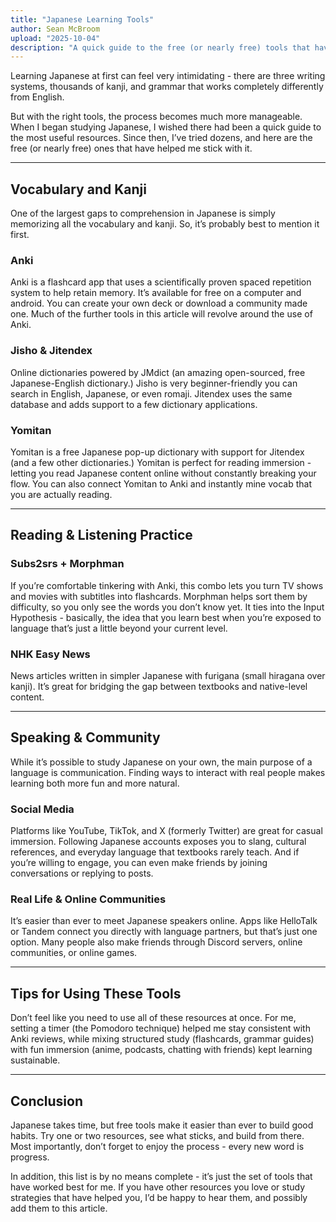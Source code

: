 ```yaml
---
title: "Japanese Learning Tools"
author: Sean McBroom
upload: "2025-10-04"
description: "A quick guide to the free (or nearly free) tools that have made learning Japanese less intimidating and a lot more fun."
---
```


Learning Japanese at first can feel very intimidating - there are three writing systems, thousands of kanji, and grammar that works completely differently from English.  

But with the right tools, the process becomes much more manageable. When I began studying Japanese, I wished there had been a quick guide to the most useful resources. Since then, I’ve tried dozens, and here are the free (or nearly free) ones that have helped me stick with it.

---

## Vocabulary and Kanji
One of the largest gaps to comprehension in Japanese is simply memorizing all the vocabulary and kanji. So, it’s probably best to mention it first.

### Anki
Anki is a flashcard app that uses a scientifically proven spaced repetition system to help retain memory. It’s available for free on a computer and android. You can create your own deck or download a community made one. Much of the further tools in this article will revolve around the use of Anki.
### Jisho & Jitendex
Online dictionaries powered by JMdict (an amazing open-sourced, free Japanese-English dictionary.)  Jisho is very beginner-friendly you can search in English, Japanese, or even romaji. Jitendex uses the same database and adds support to a few dictionary applications.
### Yomitan
Yomitan is a free Japanese pop-up dictionary with support for Jitendex (and a few other dictionaries.) Yomitan is perfect for reading immersion - letting you read Japanese content online without constantly breaking your flow. You can also connect Yomitan to Anki and instantly mine vocab that you are actually reading.

---

## Reading & Listening Practice

### Subs2srs + Morphman
If you’re comfortable tinkering with Anki, this combo lets you turn TV shows and movies with subtitles into flashcards. Morphman helps sort them by difficulty, so you only see the words you don’t know yet. It ties into the Input Hypothesis - basically, the idea that you learn best when you’re exposed to language that’s just a little beyond your current level.
### NHK Easy News
News articles written in simpler Japanese with furigana (small hiragana over kanji). It’s great for bridging the gap between textbooks and native-level content.

---

## Speaking & Community 
While it’s possible to study Japanese on your own, the main purpose of a language is communication. Finding ways to interact with real people makes learning both more fun and more natural.
### Social Media
Platforms like YouTube, TikTok, and X (formerly Twitter) are great for casual immersion. Following Japanese accounts exposes you to slang, cultural references, and everyday language that textbooks rarely teach. And if you’re willing to engage, you can even make friends by joining conversations or replying to posts.
### Real Life & Online Communities
It’s easier than ever to meet Japanese speakers online. Apps like HelloTalk or Tandem connect you directly with language partners, but that’s just one option. Many people also make friends through Discord servers, online communities, or online games.

---

## Tips for Using These Tools
Don’t feel like you need to use all of these resources at once. For me, setting a timer (the Pomodoro technique) helped me stay consistent with Anki reviews, while mixing structured study (flashcards, grammar guides) with fun immersion (anime, podcasts, chatting with friends) kept learning sustainable.

---

## Conclusion
Japanese takes time, but free tools make it easier than ever to build good habits. Try one or two resources, see what sticks, and build from there. Most importantly, don’t forget to enjoy the process - every new word is progress.

In addition, this list is by no means complete - it’s just the set of tools that have worked best for me. If you have other resources you love or study strategies that have helped you, I’d be happy to hear them, and possibly add them to this article.
